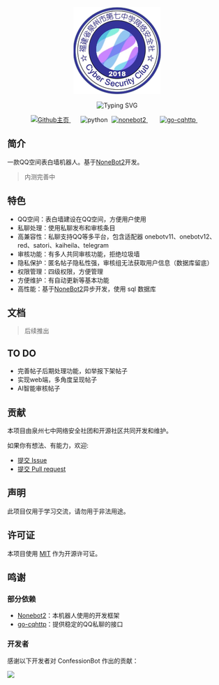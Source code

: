 <p align="center">
  <a href="https://github.com/qzqzcsclub/ConfessionBot"><img src="https://raw.githubusercontent.com/qzqzcsclub/ConfessionBot/dev/logo.png" width="200" height="200" alt="ConfessionBot"></a>
</p>

<div align="center">
<img src="https://readme-typing-svg.demolab.com?font=Fira+Code&size=25&duration=3000&pause=1000&color=FDE6E0&center=true&vCenter=true&width=435&lines=✨ ConfessionBot ✨;QQ空间表白墙QQ机器人" alt="Typing SVG" />
</div>

<p align="center">

<p align="center">
    <!-- GitHub主页 -->
	<a style="margin-inline:5px" target="_blank" href="https://github.com/qzqzcsclub/ConfessionBot">
		<img src="https://img.shields.io/badge/GitHub-Home-blue?style=flat&logo=GitHub" title="Github主页">
	</a>&emsp;
	<!-- py版本 -->
	<img src="https://img.shields.io/badge/python-3.10+-blue" alt="python">
    <!-- nonebot版本 -->
    <a style="margin-inline:5px" target="_blank" href="https://github.com/nonebot/nonebot2">
		<img src="https://img.shields.io/badge/Nonebot2-latest-blue" title="nonebot2">
	</a>&emsp;
    <!-- go-cqhttp版本 -->
    <a style="margin-inline:5px" target="_blank" href="https://github.com/Mrs4s/go-cqhttp">
		<img src="https://img.shields.io/badge/gocqhttp-latest-blue" title="go-cqhttp">
	</a>&emsp;
</p>

## 简介

一款QQ空间表白墙机器人。基于[NoneBot2](https://v2.nonebot.dev/)开发。

> 内测完善中

## 特色

- QQ空间：表白墙建设在QQ空间，方便用户使用
- 私聊处理：使用私聊发布和审核条目
- 高兼容性：私聊支持QQ等多平台，包含适配器 onebotv11、onebotv12、red、satori、kaiheila、telegram 
- 审核功能：有多人共同审核功能，拒绝垃圾墙
- 隐私保护：匿名帖子隐私性强，审核组无法获取用户信息（数据库留底）
- 权限管理：四级权限，方便管理
- 方便维护：有自动更新等基本功能
- 高性能：基于[NoneBot2](https://v2.nonebot.dev/)异步开发，使用 sql 数据库

## 文档

> 后续推出

## TO DO

- 完善帖子后期处理功能，如举报下架帖子
- 实现web端，多角度呈现帖子
- AI智能审核帖子

## 贡献

本项目由泉州七中网络安全社团和开源社区共同开发和维护。

如果你有想法、有能力，欢迎:
- [提交 Issue](https://github.com/qzqzcsclub/ConfessionBot/issues)
- [提交 Pull request](https://github.com/qzqzcsclub/ConfessionBot/pulls)

## 声明

此项目仅用于学习交流，请勿用于非法用途。

## 许可证

本项目使用 [MIT](https://github.com/qzqzcsclub/ConfessionBot/blob/main/LICENSE) 作为开源许可证。

## 鸣谢

### 部分依赖

- [Nonebot2](https://github.com/nonebot/nonebot2)：本机器人使用的开发框架
- [go-cqhttp](https://github.com/Mrs4s/go-cqhttp)：提供稳定的QQ私聊的接口

### 开发者

感谢以下开发者对 ConfessionBot 作出的贡献：

<a href="https://github.com/qzqzcsclub/ConfessionBot/graphs/contributors">
  <img src="https://contrib.rocks/image?repo=qzqzcsclub/ConfessionBot&max=1000" />
</a>

